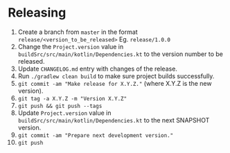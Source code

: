 Releasing
========

 1. Create a branch from `master` in the format `release/<version_to_be_released>` Eg. `release/1.0.0`
 2. Change the `Project.version` value in `buildSrc/src/main/kotlin/Dependencies.kt` to the version number to be released.
 3. Update `CHANGELOG.md` entry with changes of the release. 
 4. Run `./gradlew clean build` to make sure project builds successfully.
 5. `git commit -am "Make release for X.Y.Z."` (where X.Y.Z is the new version).
 6. `git tag -a X.Y.Z -m "Version X.Y.Z"`
 7. `git push && git push --tags`
 8. Update `Project.version` value in `buildSrc/src/main/kotlin/Dependencies.kt` to the next SNAPSHOT version.
 9. `git commit -am "Prepare next development version."`
 10. `git push`
